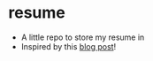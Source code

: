 # resume
- A little repo to store my resume in
- Inspired by this [blog post](https://aless.co/resume-as-code)!